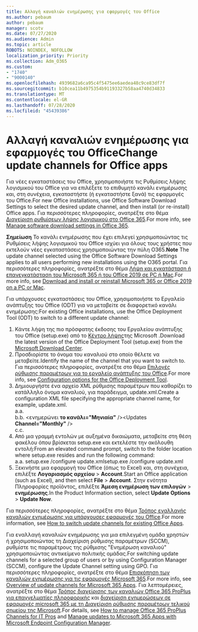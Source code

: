 ```yaml
---
title: Αλλαγή καναλιών ενημέρωσης για εφαρμογές του Office
ms.author: pebaum
author: pebaum
manager: scotv
ms.date: 07/27/2020
ms.audience: Admin
ms.topic: article
ROBOTS: NOINDEX, NOFOLLOW
localization_priority: Priority
ms.collection: Adm_O365
ms.custom:
- "1740"
- "9000140"
ms.openlocfilehash: 4939682a6ca95c4f5475ee6aedea48c9ce83df7f
ms.sourcegitcommit: b10cea11b4975354b91193327b58aa4740d34833
ms.translationtype: MT
ms.contentlocale: el-GR
ms.lasthandoff: 07/28/2020
ms.locfileid: "45439386"
---
```

# <a name="change-update-channels-for-office-apps"></a><span data-ttu-id="6ffe8-102">Αλλαγή καναλιών ενημέρωσης για εφαρμογές του Office</span><span class="sxs-lookup"><span data-stu-id="6ffe8-102">Change update channels for Office apps</span></span>

<span data-ttu-id="6ffe8-103">Για νέες εγκαταστάσεις του Office, χρησιμοποιήστε τις Ρυθμίσεις λήψης λογισμικού του Office για να επιλέξετε το επιθυμητό κανάλι ενημέρωσης και, στη συνέχεια, εγκαταστήστε (ή εγκαταστήστε ξανά) τις εφαρμογές του Office.</span><span class="sxs-lookup"><span data-stu-id="6ffe8-103">For new Office installations, use Office Software Download Settings to select the desired update channel, and then install (or re-install) Office apps.</span></span> <span data-ttu-id="6ffe8-104">Για περισσότερες πληροφορίες, ανατρέξτε στο θέμα [Διαχείριση ρυθμίσεων λήψης λογισμικού στο Office 365](https://docs.microsoft.com/deployoffice/manage-software-download-settings-office-365).</span><span class="sxs-lookup"><span data-stu-id="6ffe8-104">For more info, see [Manage software download settings in Office 365](https://docs.microsoft.com/deployoffice/manage-software-download-settings-office-365).</span></span> 

<span data-ttu-id="6ffe8-105">**Σημείωση** Το κανάλι ενημέρωσης που έχει επιλεγεί χρησιμοποιώντας τις Ρυθμίσεις λήψης λογισμικού του Office ισχύει για όλους τους χρήστες που εκτελούν νέες εγκαταστάσεις χρησιμοποιώντας την πύλη O365.</span><span class="sxs-lookup"><span data-stu-id="6ffe8-105">**Note** The update channel selected using the Office Software Download Settings applies to all users performing new installations using the O365 portal.</span></span> <span data-ttu-id="6ffe8-106">Για περισσότερες πληροφορίες, ανατρέξτε στο θέμα [Λήψη και εγκατάσταση ή επανεγκατάσταση του Microsoft 365 ή του Office 2019 σε PC ή Mac](https://support.microsoft.com/office/download-and-install-or-reinstall-microsoft-365-or-office-2019-on-a-pc-or-mac-4414eaaf-0478-48be-9c42-23adc4716658).</span><span class="sxs-lookup"><span data-stu-id="6ffe8-106">For more info, see [Download and install or reinstall Microsoft 365 or Office 2019 on a PC or Mac](https://support.microsoft.com/office/download-and-install-or-reinstall-microsoft-365-or-office-2019-on-a-pc-or-mac-4414eaaf-0478-48be-9c42-23adc4716658).</span></span>   

<span data-ttu-id="6ffe8-107">Για υπάρχουσες εγκαταστάσεις του Office, χρησιμοποιήστε το Εργαλείο ανάπτυξης του Office (ODT) για να μεταβείτε σε διαφορετικό κανάλι ενημέρωσης:</span><span class="sxs-lookup"><span data-stu-id="6ffe8-107">For existing Office installations, use the Office Deployment Tool (ODT) to switch to a different update channel:</span></span>  

1. <span data-ttu-id="6ffe8-108">Κάντε λήψη της πιο πρόσφατης έκδοσης του Εργαλείου ανάπτυξης του Office (setup.exe) από το [Κέντρο λήψης](https://go.microsoft.com/fwlink/p/?LinkID=626065)της Microsoft .</span><span class="sxs-lookup"><span data-stu-id="6ffe8-108">Download the latest version of the Office Deployment Tool (setup.exe) from the [Microsoft Download Center](https://go.microsoft.com/fwlink/p/?LinkID=626065).</span></span>
2. <span data-ttu-id="6ffe8-109">Προσδιορίστε το όνομα του καναλιού στο οποίο θέλετε να μεταβείτε.</span><span class="sxs-lookup"><span data-stu-id="6ffe8-109">Identify the name of the channel that you want to switch to.</span></span> <span data-ttu-id="6ffe8-110">Για περισσότερες πληροφορίες, ανατρέξτε στο θέμα [Επιλογές ρύθμισης παραμέτρων για το εργαλείο ανάπτυξης του Office](https://docs.microsoft.com/DeployOffice/configuration-options-for-the-office-2016-deployment-tool#channel-attribute-part-of-add-element).</span><span class="sxs-lookup"><span data-stu-id="6ffe8-110">For more info, see [Configuration options for the Office Deployment Tool](https://docs.microsoft.com/DeployOffice/configuration-options-for-the-office-2016-deployment-tool#channel-attribute-part-of-add-element).</span></span>
3. <span data-ttu-id="6ffe8-111">Δημιουργήστε ένα αρχείο XML ρύθμισης παραμέτρων που καθορίζει το κατάλληλο όνομα καναλιού, για παράδειγμα, update.xml.</span><span class="sxs-lookup"><span data-stu-id="6ffe8-111">Create a configuration XML file specifying the appropriate channel name, for example, update.xml.</span></span>  
    <span data-ttu-id="6ffe8-112">a.</span><span class="sxs-lookup"><span data-stu-id="6ffe8-112">a.</span></span> <Configuration>  
    <span data-ttu-id="6ffe8-113">b.</span><span class="sxs-lookup"><span data-stu-id="6ffe8-113">b.</span></span> <span data-ttu-id="6ffe8-114"><ενημερώνει **το κανάλι="Μηνιαία"** /></span><span class="sxs-lookup"><span data-stu-id="6ffe8-114"><Updates **Channel="Monthly"** /></span></span>  
    <span data-ttu-id="6ffe8-115">c.</span><span class="sxs-lookup"><span data-stu-id="6ffe8-115">c.</span></span> </Configuration>
4. <span data-ttu-id="6ffe8-116">Από μια γραμμή εντολών με αυξημένα δικαιώματα, μεταβείτε στη θέση φακέλου όπου βρίσκεται setup.exe και εκτελέστε την ακόλουθη εντολή:</span><span class="sxs-lookup"><span data-stu-id="6ffe8-116">From an elevated command prompt, switch to the folder location where setup.exe resides and run the following command:</span></span>  
    <span data-ttu-id="6ffe8-117">a.</span><span class="sxs-lookup"><span data-stu-id="6ffe8-117">a.</span></span> <span data-ttu-id="6ffe8-118">setup.exe /configure update.xml</span><span class="sxs-lookup"><span data-stu-id="6ffe8-118">setup.exe /configure update.xml</span></span>
5. <span data-ttu-id="6ffe8-119">Ξεκινήστε μια εφαρμογή του Office (όπως το Excel) και, στη συνέχεια, επιλέξτε **Λογαριασμός αρχείου**  >  **Account**.</span><span class="sxs-lookup"><span data-stu-id="6ffe8-119">Start an Office application (such as Excel), and then select **File** > **Account**.</span></span> <span data-ttu-id="6ffe8-120">Στην ενότητα Πληροφορίες προϊόντος, επιλέξτε **Άμεση ενημέρωση των επιλογών**  >  **ενημέρωσης**.</span><span class="sxs-lookup"><span data-stu-id="6ffe8-120">In the Product Information section, select **Update Options** > **Update Now**.</span></span>

<span data-ttu-id="6ffe8-121">Για περισσότερες πληροφορίες, ανατρέξτε στο θέμα [Τρόπος εναλλαγής καναλιών ενημέρωσης για υπάρχουσες εφαρμογές του Office](https://support.microsoft.com/help/3185078/how-to-switch-from-semi-annual-channel-to-monthly-channel).</span><span class="sxs-lookup"><span data-stu-id="6ffe8-121">For more information, see [How to switch update channels for existing Office Apps](https://support.microsoft.com/help/3185078/how-to-switch-from-semi-annual-channel-to-monthly-channel).</span></span> 

<span data-ttu-id="6ffe8-122">Για εναλλαγή καναλιών ενημέρωσης για μια επιλεγμένη ομάδα χρηστών ή χρησιμοποιώντας τη Διαχείριση ρύθμισης παραμέτρων (SCCM), ρυθμίστε τις παραμέτρους της ρύθμισης "Ενημέρωση καναλιού" χρησιμοποιώντας αντικείμενο πολιτικής ομάδας.</span><span class="sxs-lookup"><span data-stu-id="6ffe8-122">For switching update channels for a selected group of users or by using Configuration Manager (SCCM), configure the Update Channel setting using GPO.</span></span> <span data-ttu-id="6ffe8-123">Για περισσότερες πληροφορίες, ανατρέξτε στο θέμα [Επισκόπηση των καναλιών ενημέρωσης για τις εφαρμογές Microsoft 365](https://docs.microsoft.com/deployoffice/overview-update-channels#group-policy).</span><span class="sxs-lookup"><span data-stu-id="6ffe8-123">For more info, see [Overview of update channels for Microsoft 365 Apps](https://docs.microsoft.com/deployoffice/overview-update-channels#group-policy).</span></span> <span data-ttu-id="6ffe8-124">Για λεπτομέρειες, ανατρέξτε στο θέμα [Τρόπος διαχείρισης των καναλιών Office 365 ProPlus για επαγγελματίες πληροφορικής](https://techcommunity.microsoft.com/t5/office-365-blog/how-to-manage-office-365-proplus-channels-for-it-pros/ba-p/795813) και [διαχείριση ενημερώσεων σε εφαρμογές microsoft 365 με τη Διαχείριση ρύθμισης παραμέτρων τελικού σημείου της Microsoft](https://docs.microsoft.com/deployoffice/manage-microsoft-365-apps-updates-configuration-manager).</span><span class="sxs-lookup"><span data-stu-id="6ffe8-124">For details, see [How to manage Office 365 ProPlus Channels for IT Pros](https://techcommunity.microsoft.com/t5/office-365-blog/how-to-manage-office-365-proplus-channels-for-it-pros/ba-p/795813) and [Manage updates to Microsoft 365 Apps with Microsoft Endpoint Configuration Manager](https://docs.microsoft.com/deployoffice/manage-microsoft-365-apps-updates-configuration-manager).</span></span>